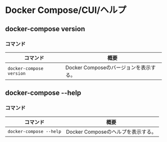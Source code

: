 # Docker Compose/CUI/ヘルプ

## docker-compose version

### コマンド

| コマンド                 | 概要                                   |
| ------------------------ | -------------------------------------- |
| `docker-compose version` | Docker Composeのバージョンを表示する。 |

## docker-compose --help

### コマンド

| コマンド                | 概要                               |
| ----------------------- | ---------------------------------- |
| `docker-compose --help` | Docker Composeのヘルプを表示する。 |
